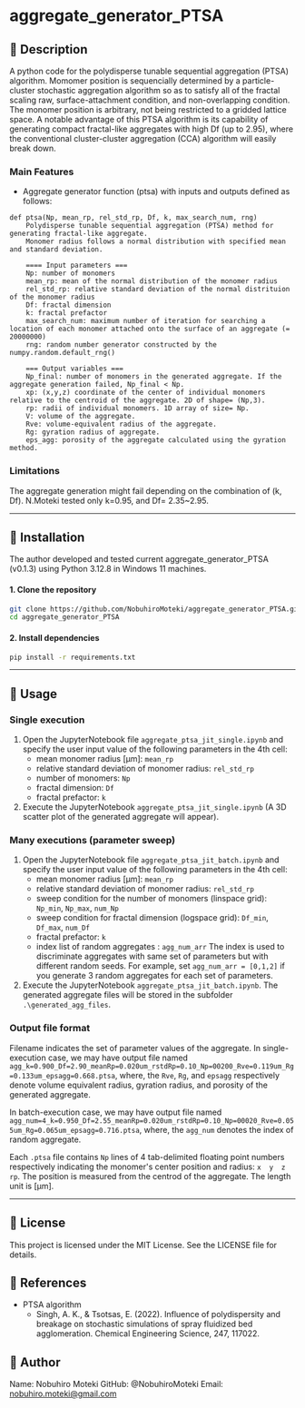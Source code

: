# aggregate_generator_PTSA

## 📌 Description
A python code for the polydisperse tunable sequential aggregation (PTSA) algorithm. Momomer position is sequencially determined by a particle-cluster stochastic aggregation algorithm so as to satisfy all of the fractal scaling raw, surface-attachment condition, and non-overlapping condition. The monomer position is arbitrary, not being restricted to a gridded lattice space. A notable advantage of this PTSA algorithm is its capability of generating compact fractal-like aggregates with high Df (up to 2.95), where the conventional cluster-cluster aggregation (CCA) algorithm will easily break down.

### Main Features
- Aggregate generator function (ptsa) with inputs and outputs defined as follows:

```
def ptsa(Np, mean_rp, rel_std_rp, Df, k, max_search_num, rng)
    Polydisperse tunable sequential aggregation (PTSA) method for generating fractal-like aggregate.
    Monomer radius follows a normal distribution with specified mean and standard deviation.

    ==== Input parameters ===
    Np: number of monomers
    mean_rp: mean of the normal distribution of the monomer radius
    rel_std_rp: relative standard deviation of the normal distrituion of the monomer radius 
    Df: fractal dimension
    k: fractal prefactor
    max_search_num: maximum number of iteration for searching a location of each monomer attached onto the surface of an aggregate (= 20000000)
    rng: random number generator constructed by the numpy.random.default_rng()

    === Output variables ===
    Np_final: number of monomers in the generated aggregate. If the aggregate generation failed, Np_final < Np.
    xp: (x,y,z) coordinate of the center of individual monomers relative to the centroid of the aggregate. 2D of shape= (Np,3).
    rp: radii of individual monomers. 1D array of size= Np.
    V: volume of the aggregate.
    Rve: volume-equivalent radius of the aggregate.
    Rg: gyration radius of aggregate.
    eps_agg: porosity of the aggregate calculated using the gyration method.
```



### Limitations

The aggregate generation might fail depending on the combination of (k, Df). N.Moteki tested only k=0.95, and Df= 2.35~2.95.


---

## 🚀 Installation

The author developed and tested current aggregate_generator_PTSA (v0.1.3) using Python 3.12.8 in Windows 11 machines.

#### 1. Clone the repository
```sh
git clone https://github.com/NobuhiroMoteki/aggregate_generator_PTSA.git
cd aggregate_generator_PTSA
```

#### 2. Install dependencies
```sh
pip install -r requirements.txt
```
---

## 🔧 Usage

### Single execution

1. Open the JupyterNotebook file `aggregate_ptsa_jit_single.ipynb` and specify the user input value of the following  parameters in the 4th cell:
   - mean monomer radius [μm]: `mean_rp` 
   - relative standard deviation of monomer radius: `rel_std_rp`
   - number of monomers: `Np`
   - fractal dimension: `Df`
   - fractal prefactor: `k`
2. Execute the JupyterNotebook `aggregate_ptsa_jit_single.ipynb` (A 3D scatter plot of the generated aggregate will appear).

### Many executions (parameter sweep)
1. Open the JupyterNotebook file `aggregate_ptsa_jit_batch.ipynb` and specify the user input value of the following  parameters in the 4th cell:
   - mean monomer radius [μm]: `mean_rp` 
   - relative standard deviation of monomer radius: `rel_std_rp`
   - sweep condition for the number of monomers (linspace grid): `Np_min`, `Np_max`, `num_Np`
   - sweep condition for fractal dimension (logspace grid): `Df_min`, `Df_max`, `num_Df`
   - fractal prefactor: `k`
   - index list of random aggregates : `agg_num_arr`
  The index is used to discriminate aggregates with same set of parameters but with different random seeds. For example, set `agg_num_arr = [0,1,2]` if you generate 3 random aggregates for each set of parameters.
2. Execute the JupyterNotebook `aggregate_ptsa_jit_batch.ipynb`. The generated aggregate files will be stored in the subfolder `.\generated_agg_files`.

### Output file format
Filename indicates the set of parameter values of the aggregate.
In single-execution case, we may have output file named
`agg_k=0.900_Df=2.90_meanRp=0.020um_rstdRp=0.10_Np=00200_Rve=0.119um_Rg=0.133um_epsagg=0.668.ptsa`,
where, the `Rve`, `Rg`, and `epsagg` respectively denote volume equivalent radius, gyration radius, and porosity of the generated aggregate.

In batch-execution case, we may have output file named
`agg_num=4_k=0.950_Df=2.55_meanRp=0.020um_rstdRp=0.10_Np=00020_Rve=0.055um_Rg=0.065um_epsagg=0.716.ptsa`,
where, the `agg_num` denotes the index of random aggregate.

Each `.ptsa` file contains `Np` lines of 4 tab-delimited floating point numbers respectively indicating the monomer's center position and radius: `x  y  z  rp`. The position is measured from the centrod of the aggregate. The length unit is [μm].

---

## 📝 License
This project is licensed under the MIT License. See the LICENSE file for details.

## 📖 References
- PTSA algorithm
    - Singh, A. K., & Tsotsas, E. (2022). Influence of polydispersity and breakage on stochastic simulations of spray fluidized bed agglomeration. Chemical Engineering Science, 247, 117022.



## 📢 Author
Name: Nobuhiro Moteki
GitHub: @NobuhiroMoteki
Email: nobuhiro.moteki@gmail.com


